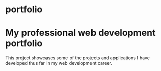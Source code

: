 # portfolio
<h1>My professional web development portfolio
</h1>
<p>This project showcases some of the projects and applications I have developed thus far in my web development career.</p>
